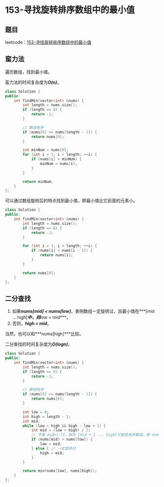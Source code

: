 # 153-寻找旋转排序数组中的最小值

## 题目

leetcode：[153-寻找旋转排序数组中的最小值](https://leetcode-cn.com/problems/find-minimum-in-rotated-sorted-array/)

## 蛮力法

遍历数组，找到最小值。

蛮力法的时间复杂度为***O(n)***。

```c++
class Solution {
public:
    int findMin(vector<int> &nums) {
        int length = nums.size();
        if (length == 0) {
            return -1;
        }

        // 数组有序
        if (nums[0] <= nums[length - 1]) {
            return nums[0];
        }

        int minNum = nums[0];
        for (int i = 1; i < length; ++i) {
            if (nums[i] < minNum) {
                minNum = nums[i];
            }
        }

        return minNum;
    }
};
```

可以通过数组旋转后的特点找到最小值，即最小值比它前面的元素小。

```c++
class Solution {
public:
    int findMin(vector<int> &nums) {
        int length = nums.size();
        if (length == 0) {
            return -1;
        }

        for (int i = 1; i < length; ++i) {
            if (nums[i] < nums[i - 1]) {
                return nums[i];
            }
        }

        return nums[0];
    }
};
```

## 二分查找

1. 如果***nums[mid] < nums[low]***，表明数组一定旋转过，且最小值在***[mid … high]***中，则***low = mid***。
2. 否则，***high = mid***。

当然，也可以和***nums[high]***比较。

二分查找的时间复杂度为***O(logn)***。

```c++
class Solution {
public:
    int findMin(vector<int> &nums) {
        int length = nums.size();
        if (length == 0) {
            return -1;
        }

        // 数组有序
        if (nums[0] <= nums[length - 1]) {
            return nums[0];
        }

        int low = 0;
        int high = length - 1;
        int mid;
        while (low < high && high - low > 1) {
            int mid = (low + high) / 2;
            // 不是 mid+(-)1，因为 [mid + 1 ... high]可能是有序数组，即 nums[mid + 1] 是最小值
            if (nums[mid] > nums[low]) {
                low = mid; 
            } else { // 一定旋转过
                high = mid;
            }
        }

        return min(nums[low], nums[high]);
    }
};
```

